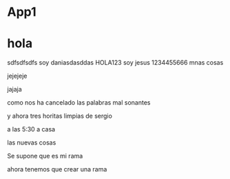# App1

# hola

sdfsdfsdfs
soy daniasdasddas
HOLA123 
soy jesus
1234455666
mnas cosas


jejejeje

jajaja


como nos ha cancelado las palabras mal sonantes 

y ahora tres horitas limpias de sergio



a las 5:30 a casa


las nuevas cosas

Se supone que es mi rama

ahora tenemos que crear una rama
